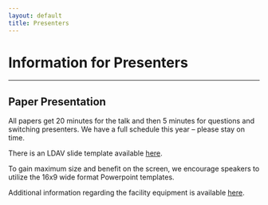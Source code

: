 ```yaml
---
layout: default
title: Presenters
---
```


# Information for Presenters

- - -

## Paper Presentation

All papers get 20 minutes for the talk and then 5 minutes for questions and switching presenters. We have a full schedule this year – please stay on time.

There is an LDAV slide template available [here](assets/LDAV_2018_Template.pptx). 

To gain maximum size and benefit on the screen, we encourage speakers to utilize the 16x9 wide format Powerpoint templates.

Additional information regarding the facility equipment is available
[here](http://ieeevis.org/year/2018/info/presenter-information/speakers-and-presenters).

